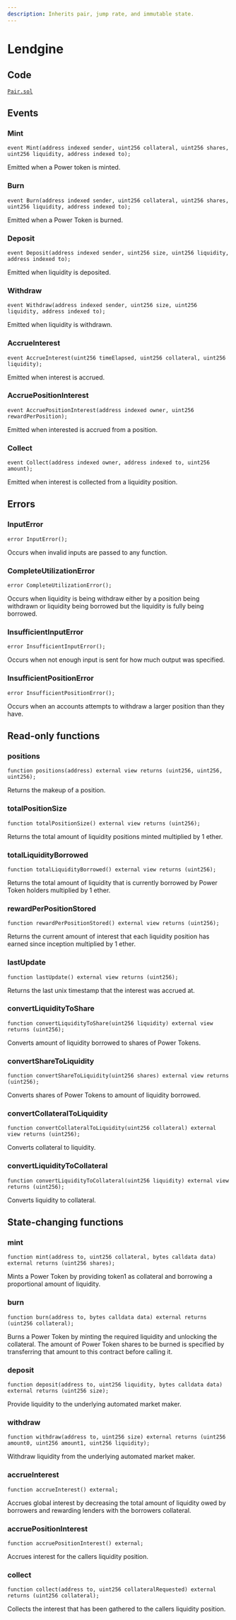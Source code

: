 ```yaml
---
description: Inherits pair, jump rate, and immutable state.
---
```


# Lendgine

## Code

[`Pair.sol`](https://github.com/Numoen/pmmp/blob/main/src/core/Pair.sol)

## Events

### Mint

```solidity
event Mint(address indexed sender, uint256 collateral, uint256 shares, uint256 liquidity, address indexed to);
```

Emitted when a Power token is minted.

### Burn

```solidity
event Burn(address indexed sender, uint256 collateral, uint256 shares, uint256 liquidity, address indexed to);
```

Emitted when a Power Token is burned.

### Deposit

```solidity
event Deposit(address indexed sender, uint256 size, uint256 liquidity, address indexed to);
```

Emitted when liquidity is deposited.

### Withdraw

```solidity
event Withdraw(address indexed sender, uint256 size, uint256 liquidity, address indexed to);
```

Emitted when liquidity is withdrawn.

### AccrueInterest

```solidity
event AccrueInterest(uint256 timeElapsed, uint256 collateral, uint256 liquidity);
```

Emitted when interest is accrued.

### AccruePositionInterest

```solidity
event AccruePositionInterest(address indexed owner, uint256 rewardPerPosition);
```

Emitted when interested is accrued from a position.

### Collect

```solidity
event Collect(address indexed owner, address indexed to, uint256 amount);
```

Emitted when interest is collected from a liquidity position.

## Errors

### InputError

```solidity
error InputError();
```

Occurs when invalid inputs are passed to any function.

### CompleteUtilizationError

```solidity
error CompleteUtilizationError();
```

Occurs when liquidity is being withdraw either by a position being withdrawn or liquidity being borrowed but the liquidity is fully being borrowed.

### InsufficientInputError

```solidity
error InsufficientInputError();
```

Occurs when not enough input is sent for how much output was specified.

### InsufficientPositionError

```solidity
error InsufficientPositionError();
```

Occurs when an accounts attempts to withdraw a larger position than they have.

## Read-only functions

### positions

```solidity
function positions(address) external view returns (uint256, uint256, uint256);
```

Returns the makeup of a position.

### totalPositionSize

```solidity
function totalPositionSize() external view returns (uint256);
```

Returns the total amount of liquidity positions minted multiplied by 1 ether.

### totalLiquidityBorrowed

```solidity
function totalLiquidityBorrowed() external view returns (uint256);
```

Returns the total amount of liquidity that is currently borrowed by Power Token holders multiplied by 1 ether.

### rewardPerPositionStored

```solidity
function rewardPerPositionStored() external view returns (uint256);
```

Returns the current amount of interest that each liquidity position has earned since inception multiplied by 1 ether.

### lastUpdate

```solidity
function lastUpdate() external view returns (uint256);
```

Returns the last unix timestamp that the interest was accrued at.

### convertLiquidityToShare

```solidity
function convertLiquidityToShare(uint256 liquidity) external view returns (uint256);
```

Converts amount of liquidity borrowed to shares of Power Tokens.

### convertShareToLiquidity

```solidity
function convertShareToLiquidity(uint256 shares) external view returns (uint256);
```

Converts shares of Power Tokens to amount of liquidity borrowed.

### convertCollateralToLiquidity

```solidity
function convertCollateralToLiquidity(uint256 collateral) external view returns (uint256);
```

Converts collateral to liquidity.

### convertLiquidityToCollateral

```solidity
function convertLiquidityToCollateral(uint256 liquidity) external view returns (uint256);
```

Converts liquidity to collateral.

## State-changing functions

### mint

```solidity
function mint(address to, uint256 collateral, bytes calldata data) external returns (uint256 shares);
```

Mints a Power Token by providing token1 as collateral and borrowing a proportional amount of liquidity.

### burn

```solidity
function burn(address to, bytes calldata data) external returns (uint256 collateral);
```

Burns a Power Token by minting the required liquidity and unlocking the collateral. The amount of Power Token shares to be burned is specified by transferring that amount to this contract before calling it.

### deposit

```solidity
function deposit(address to, uint256 liquidity, bytes calldata data) external returns (uint256 size);
```

Provide liquidity to the underlying automated market maker.

### withdraw

```solidity
function withdraw(address to, uint256 size) external returns (uint256 amount0, uint256 amount1, uint256 liquidity);
```

Withdraw liquidity from the underlying automated market maker.

### accrueInterest

```solidity
function accrueInterest() external;
```

Accrues global interest by decreasing the total amount of liquidity owed by borrowers and rewarding lenders with the borrowers collateral.

### accruePositionInterest

```solidity
function accruePositionInterest() external;
```

Accrues interest for the callers liquidity position.

### collect

```solidity
function collect(address to, uint256 collateralRequested) external returns (uint256 collateral);
```

Collects the interest that has been gathered to the callers liquidity position.
